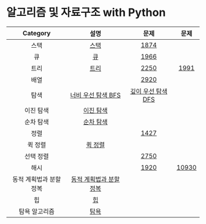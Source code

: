 # 알고리즘 및 자료구조 with Python

|Category|설명|문제|문제|
|:---:|:---:|:---:|:---:|
|스택|[스택](https://github.com/DAWUNHAN/algorithms-and-dataStructure/blob/master/%EC%8A%A4%ED%83%9D%20(Stack).ipynb)|[1874](https://github.com/DAWUNHAN/algorithms-and-dataStructure/blob/master/%EB%B0%B1%EC%A4%80%20%EB%AC%B8%EC%A0%9C%ED%92%80%EC%9D%B4/%5B%EC%8A%A4%ED%83%9D_%EA%B7%B8%EB%A6%AC%EB%94%94%5D_%ED%95%98_1874.ipynb)|
|큐|[큐](https://github.com/DAWUNHAN/algorithms-and-dataStructure/blob/master/%ED%81%90%20(Queue).ipynb)|[1966](https://github.com/DAWUNHAN/algorithms-and-dataStructure/blob/master/%EB%B0%B1%EC%A4%80%20%EB%AC%B8%EC%A0%9C%ED%92%80%EC%9D%B4/%5B%ED%81%90%5D_%ED%95%98_1966.ipynb)||
|트리|[트리](https://github.com/DAWUNHAN/algorithms-and-dataStructure/blob/master/%ED%8A%B8%EB%A6%AC.ipynb)|[2250](https://github.com/DAWUNHAN/algorithms-and-dataStructure/blob/master/%EB%B0%B1%EC%A4%80%20%EB%AC%B8%EC%A0%9C%ED%92%80%EC%9D%B4/%5B%ED%8A%B8%EB%A6%AC%2C%20%EA%B5%AC%ED%98%84%5D%20%EC%A4%91%20-%202250%20-%20%ED%8A%B8%EB%A6%AC%EC%9D%98%20%EB%86%92%EC%9D%B4%EC%99%80%20%EB%84%88%EB%B9%84.ipynb)|[1991](https://github.com/DAWUNHAN/algorithms-and-dataStructure/blob/master/%EB%B0%B1%EC%A4%80%20%EB%AC%B8%EC%A0%9C%ED%92%80%EC%9D%B4/%5B%ED%8A%B8%EB%A6%AC%2C%20%EC%9E%AC%EA%B7%80%5D%20%ED%95%98%20-%201991%20-%20%ED%8A%B8%EB%A6%AC%20%EC%88%9C%ED%9A%8C.ipynb)|
|배열||[2920](https://github.com/DAWUNHAN/algorithms-and-dataStructure/blob/master/%EB%B0%B1%EC%A4%80%20%EB%AC%B8%EC%A0%9C%ED%92%80%EC%9D%B4/%5B%EB%B0%B0%EC%97%B4%5D_%ED%95%98_2920.ipynb)||
|탐색|[너비 우선 탐색 BFS](https://github.com/DAWUNHAN/Algorithms-and-DataStructure/blob/master/%EB%84%88%EB%B9%84%20%EC%9A%B0%EC%84%A0%20%ED%83%90%EC%83%89%20(Breadth-First%20Search).ipynb)|[깊이 우선 탐색 DFS](https://github.com/DAWUNHAN/Algorithms-and-DataStructure/blob/master/%EA%B9%8A%EC%9D%B4%20%EC%9A%B0%EC%84%A0%20%ED%83%90%EC%83%89%20(Depth-First%20Search).ipynb)||
|이진 탐색|[이진 탐색](https://github.com/DAWUNHAN/Algorithms-and-DataStructure/blob/master/%EC%9D%B4%EC%A7%84%20%ED%83%90%EC%83%89%20(Binary%20Search).ipynb)|||
|순차 탐색|[순차 탐색](https://github.com/DAWUNHAN/Algorithms-and-DataStructure/blob/master/%EC%88%9C%EC%B0%A8%20%ED%83%90%EC%83%89%20(Sequential%20Search).ipynb)|||
|정렬||[1427](https://github.com/DAWUNHAN/algorithms-and-dataStructure/blob/master/%EB%B0%B1%EC%A4%80%20%EB%AC%B8%EC%A0%9C%ED%92%80%EC%9D%B4/%5B%EC%A0%95%EB%A0%AC%5D_%ED%95%98_1427.ipynb)||
|퀵 정렬|[퀵 정렬](https://github.com/DAWUNHAN/algorithms-and-dataStructure/blob/master/%ED%80%B5%20%EC%A0%95%EB%A0%AC%20(Quick%20Sort).ipynb)|||
|선택 정렬||[2750](https://github.com/DAWUNHAN/algorithms-and-dataStructure/blob/master/%EB%B0%B1%EC%A4%80%20%EB%AC%B8%EC%A0%9C%ED%92%80%EC%9D%B4/%5B%EC%A0%95%EB%A0%AC%5D_%ED%95%98_2750_%EC%88%98_%EC%A0%95%EB%A0%AC.ipynb)||
|해시||[1920](https://github.com/DAWUNHAN/algorithms-and-dataStructure/blob/master/%EB%B0%B1%EC%A4%80%20%EB%AC%B8%EC%A0%9C%ED%92%80%EC%9D%B4/%5B%ED%95%B4%EC%8B%9C%2C%EB%B0%B0%EC%97%B4%5D_%ED%95%98_1920.ipynb)|[10930](https://github.com/DAWUNHAN/algorithms-and-dataStructure/blob/master/%EB%B0%B1%EC%A4%80%20%EB%AC%B8%EC%A0%9C%ED%92%80%EC%9D%B4/%5B%ED%95%B4%EC%8B%9C%5D_%ED%95%98_10930_SHA_256.ipynb)|
|동적 계획법과 분할 정복|[동적 계획법과 분할 정복](https://github.com/DAWUNHAN/Algorithms-and-DataStructure/blob/master/%EB%8F%99%EC%A0%81%20%EA%B3%84%ED%9A%8D%EB%B2%95%20(Dynamic%20Programming)%EA%B3%BC%20%EB%B6%84%ED%95%A0%20%EC%A0%95%EB%B3%B5%20(Divide%20and%20Conquer).ipynb)|||
|힙|[힙](https://github.com/DAWUNHAN/algorithms-and-dataStructure/blob/master/%ED%9E%99.ipynb)|||
|탐욕 알고리즘|[탐욕](https://github.com/DAWUNHAN/algorithms-and-dataStructure/blob/master/%20%ED%83%90%EC%9A%95%20%EC%95%8C%EA%B3%A0%EB%A6%AC%EC%A6%98%20(Greedy%20Algorithm).ipynb)|||
